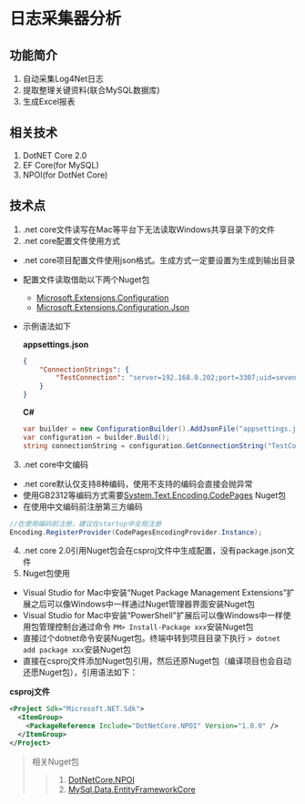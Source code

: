 # 日志采集器分析

## 功能简介
1. 自动采集Log4Net日志
2. 提取整理关键资料(联合MySQL数据库)
3. 生成Excel报表

## 相关技术
1. DotNET Core 2.0
2. EF Core(for MySQL)
3. NPOI(for DotNet Core)

## 技术点
1. .net core文件读写在Mac等平台下无法读取Windows共享目录下的文件
2. .net core配置文件使用方式
 
+ .net core项目配置文件使用json格式。生成方式一定要设置为生成到输出目录
+ 配置文件读取借助以下两个Nuget包
    - [Microsoft.Extensions.Configuration](https://www.Nuget.org/packages/Microsoft.Extensions.Configuration/)
    - [Microsoft.Extensions.Configuration.Json](https://www.Nuget.org/packages/Microsoft.Extensions.Configuration.Json/)
+ 示例语法如下

    **appsettings.json**
    ``` json
    {
        "ConnectionStrings": {
            "TestConnection": "server=192.168.0.202;port=3307;uid=sevenstar;pwd=ss@2016#07;DataBase=sevenstar_hf_director2;charset=utf8;max pool size=5000;sslmode=none;"
        }
    }
    ```

    **C#**
    ``` csharp
    var builder = new ConfigurationBuilder().AddJsonFile("appsettings.json", optional: false, reloadOnChange: true);
    var configuration = builder.Build();
    string connectionString = configuration.GetConnectionString("TestConnection");
    ```

3. .net core中文编码
+ .net core默认仅支持8种编码，使用不支持的编码会直接会抛异常
+ 使用GB2312等编码方式需要[System.Text.Encoding.CodePages](https://www.Nuget.org/packages/System.Text.Encoding.CodePages/) Nuget包
+ 在使用中文编码前注册第三方编码

``` csharp
//在使用编码前注册，建议在startup中全局注册
Encoding.RegisterProvider(CodePagesEncodingProvider.Instance);
```
4. .net core 2.0引用Nuget包会在csproj文件中生成配置，没有package.json文件
5. Nuget包使用
+ Visual Studio for Mac中安装“Nuget Package Management Extensions”扩展之后可以像Windows中一样通过Nuget管理器界面安装Nuget包
+ Visual Studio for Mac中安装“PowerShell"扩展后可以像Windows中一样使用包管理控制台通过命令 `PM> Install-Package xxx`安装Nuget包
+ 直接过个dotnet命令安装Nuget包。终端中转到项目目录下执行 `> dotnet add package xxx`安装Nuget包
+ 直接在csproj文件添加Nuget包引用，然后还原Nuget包（编译项目也会自动还愿Nuget包），引用语法如下：

**csproj文件**
``` xml
<Project Sdk="Microsoft.NET.Sdk">
  <ItemGroup>
    <PackageReference Include="DotNetCore.NPOI" Version="1.0.0" />
  </ItemGroup>
</Project>
```
> 相关Nuget包
>> 1. [DotNetCore.NPOI](https://www.nuget.org/packages/DotNetCore.NPOI/)
>> 2. [MySql.Data.EntityFrameworkCore](https://www.nuget.org/packages/MySql.Data.EntityFrameworkCore/8.0.8-dmr)
